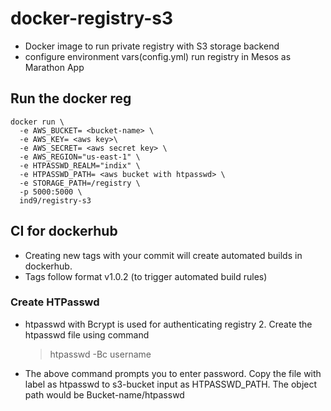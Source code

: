 # docker-registry-s3
* Docker image to run private registry with S3 storage backend
* configure environment vars(config.yml) run registry in Mesos as Marathon App



## Run the docker reg 

``` 
docker run \
  -e AWS_BUCKET= <bucket-name> \
  -e AWS_KEY= <aws key>\
  -e AWS_SECRET= <aws secret key> \
  -e AWS_REGION="us-east-1" \
  -e HTPASSWD_REALM="indix" \
  -e HTPASSWD_PATH= <aws bucket with htpasswd> \
  -e STORAGE_PATH=/registry \
  -p 5000:5000 \
  ind9/registry-s3
```

## CI for dockerhub

- Creating new tags with your commit will create automated builds in dockerhub.
- Tags follow format v1.0.2 (to trigger automated build rules)

### Create HTPasswd 

- htpasswd with Bcrypt is used for authenticating registry 2. Create the htpasswd file using command

  > htpasswd -Bc <file-name> username 

- The above command prompts you to enter password. Copy the file with label as htpasswd to s3-bucket 
  input as HTPASSWD_PATH. The object path would be Bucket-name/htpasswd